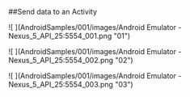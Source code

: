 ##Send data to an Activity 

![ ](AndroidSamples/001/images/Android Emulator - Nexus_5_API_25:5554_001.png  "01")

![ ](AndroidSamples/001/images/Android Emulator - Nexus_5_API_25:5554_002.png  "02")

![ ](AndroidSamples/001/images/Android Emulator - Nexus_5_API_25:5554_003.png  "03")

